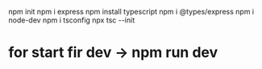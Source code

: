 npm init
npm i express
npm install typescript
npm i @types/express
npm i node-dev
npm i tsconfig
npx tsc --init

# for start fir dev -> npm run dev
